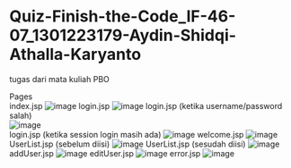 # Quiz-Finish-the-Code_IF-46-07_1301223179-Aydin-Shidqi-Athalla-Karyanto
tugas dari mata kuliah PBO

Pages <br />
index.jsp
![image](https://github.com/user-attachments/assets/9dea952d-87f3-4bc3-b45c-0ae6a2c874dc)
login.jsp
![image](https://github.com/user-attachments/assets/68533a95-e863-4f73-bbd0-46100aca0c51)
login.jsp (ketika username/password salah) <br />
![image](https://github.com/user-attachments/assets/5fe69066-2f38-459f-ae2c-8de57825185d) <br />
login.jsp (ketika session login masih ada) 
![image](https://github.com/user-attachments/assets/310fdc0b-575d-4f6b-9fa6-2de99984b118)
welcome.jsp
![image](https://github.com/user-attachments/assets/abf604a0-b723-4033-b06b-af98df4d454a)
UserList.jsp (sebelum diisi)
![image](https://github.com/user-attachments/assets/37801d48-41c3-4be8-bdf9-eff6ff030b4b)
UserList.jsp (sesudah diisi)
![image](https://github.com/user-attachments/assets/19586975-1d39-49e1-b301-4404d8719a6a)
addUser.jsp
![image](https://github.com/user-attachments/assets/dd5e1950-3d85-45f0-aba7-5d14a0c799e8)
editUser.jsp
![image](https://github.com/user-attachments/assets/e3b3d2ac-9e39-4ebd-8b74-8f2649b118c4)
error.jsp
![image](https://github.com/user-attachments/assets/dc9f2f32-474d-417f-aed7-d8b776450470)

